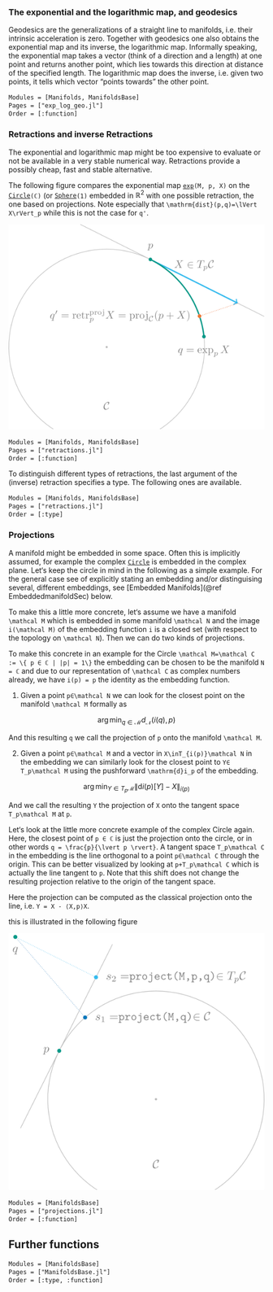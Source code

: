 ### The exponential and the logarithmic map, and geodesics

Geodesics are the generalizations of a straight line to manifolds, i.e. their intrinsic acceleration is zero.
Together with geodesics one also obtains the exponential map and its inverse, the logarithmic map.
Informally speaking, the exponential map takes a vector (think of a direction and a length) at one point and returns another point,
which lies towards this direction at distance of the specified length. The logarithmic map does the inverse, i.e. given two points, it tells which vector “points towards” the other point.

```@autodocs
Modules = [Manifolds, ManifoldsBase]
Pages = ["exp_log_geo.jl"]
Order = [:function]
```

### Retractions and inverse Retractions

The exponential and logarithmic map might be too expensive to evaluate or not be available in a very stable numerical way. Retractions provide a possibly cheap, fast and stable alternative.

The following figure compares the exponential map [`exp`](@ref)`(M, p, X)` on the [`Circle`](@ref)`(ℂ)` (or [`Sphere`](@ref)`(1)` embedded in $ℝ^2$ with one possible retraction, the one based on projections. Note especially that ``\mathrm{dist}(p,q)=\lVert X\rVert_p`` while this is not the case for ``q'``.

![A comparson of the exponential map and a retraction on the Circle.](assets/images/retraction_illustration_600.png)

```@autodocs
Modules = [Manifolds, ManifoldsBase]
Pages = ["retractions.jl"]
Order = [:function]
```

To distinguish different types of retractions, the last argument of the (inverse) retraction
specifies a type. The following ones are available.

```@autodocs
Modules = [Manifolds, ManifoldsBase]
Pages = ["retractions.jl"]
Order = [:type]
```

### Projections

A manifold might be embedded in some space.
Often this is implicitly assumed, for example the complex [`Circle`](@ref) is embedded in the complex plane.
Let‘s keep the circle in mind in the following as a simple example.
For the general case see of explicitly stating an embedding and/or distinguising several, different embeddings, see [Embedded Manifolds](@ref EmbeddedmanifoldSec) below.

To make this a little more concrete, let‘s assume we have a manifold ``\mathcal M`` which is embedded in some manifold ``\mathcal N`` and the image ``i(\mathcal M)`` of the embedding function ``i`` is a closed set (with respect to the topology on ``\mathcal N``). Then we can do two kinds of projections.

To make this concrete in an example for the Circle ``\mathcal M=\mathcal C := \{ p ∈ ℂ | |p| = 1\}``
the embedding can be chosen to be the manifold ``N = ℂ`` and due to our representation of ``\mathcal C`` as complex numbers already, we have ``i(p) = p`` the identity as the embedding function.

1. Given a point ``p∈\mathcal N`` we can look for the closest point on the manifold ``\mathcal M`` formally as

```math
  \operatorname*{arg\,min}_{q\in \mathcal M} d_{\mathcal N}(i(q),p)
```

And this resulting ``q`` we call the projection of ``p`` onto the manifold ``\mathcal M``.

2. Given a point ``p∈\mathcal M`` and a vector in ``X\inT_{i(p)}\mathcal N`` in the embedding we can similarly look for the closest point to ``Y∈ T_p\mathcal M`` using the pushforward ``\mathrm{d}i_p`` of the embedding.

```math
  \operatorname*{arg\,min}_{Y\in T_p\mathcal M} \lVert \mathrm{d}i(p)[Y] - X \rVert_{i(p)}
```

And we call the resulting ``Y`` the projection of ``X`` onto the tangent space ``T_p\mathcal M`` at ``p``.

Let‘s look at the little more concrete example of the complex Circle again.
Here, the closest point of ``p ∈ ℂ`` is just the projection onto the circle, or in other words ``q = \frac{p}{\lvert p \rvert}``. A tangent space ``T_p\mathcal C`` in the embedding is the line orthogonal to a point ``p∈\mathcal C`` through the origin.
This can be better visualized by looking at ``p+T_p\mathcal C`` which is actually the line tangent to ``p``. Note that this shift does not change the resulting projection relative to the origin of the tangent space.

Here the projection can be computed as the classical projection onto the line, i.e.  ``Y = X - ⟨X,p⟩X``.

this is illustrated in the following figure

![An example illustrating the two kinds of projections on the Circle.](assets/images/projection_illustration_600.png)

```@autodocs
Modules = [ManifoldsBase]
Pages = ["projections.jl"]
Order = [:function]
```

## Further functions

```@autodocs
Modules = [ManifoldsBase]
Pages = ["ManifoldsBase.jl"]
Order = [:type, :function]
```